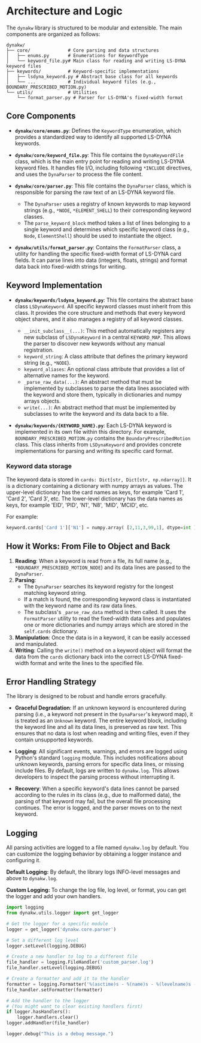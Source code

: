 # Architecture and Logic

The `dynakw` library is structured to be modular and extensible. The main components are organized as follows:

```
dynakw/
├── core/              # Core parsing and data structures
│   ├── enums.py       # Enumerations for KeywordType
│   └── keyword_file.py# Main class for reading and writing LS-DYNA keyword files
├── keywords/          # Keyword-specific implementations
│   ├── lsdyna_keyword.py # Abstract base class for all keywords
│   └── ...            # Individual keyword files (e.g., BOUNDARY_PRESCRIBED_MOTION.py)
└── utils/             # Utilities
    └── format_parser.py # Parser for LS-DYNA's fixed-width format
```

## Core Components

*   **`dynakw/core/enums.py`**: Defines the `KeywordType` enumeration, which provides a standardized way to identify all supported LS-DYNA keywords.

*   **`dynakw/core/keyword_file.py`**: This file contains the `DynaKeywordFile` class, which is the main entry point for reading and writing LS-DYNA keyword files. It handles file I/O, including following `*INCLUDE` directives, and uses the `DynaParser` to process the file content.

*   **`dynakw/core/parser.py`**: This file contains the `DynaParser` class, which is responsible for parsing the raw text of an LS-DYNA keyword file.
    *   The `DynaParser` uses a registry of known keywords to map keyword strings (e.g., `*NODE`, `*ELEMENT_SHELL`) to their corresponding keyword classes.
    *   The `parse_keyword_block` method takes a list of lines belonging to a single keyword and determines which specific keyword class (e.g., `Node`, `ElementShell`) should be used to instantiate the object.

*   **`dynakw/utils/format_parser.py`**: Contains the `FormatParser` class, a utility for handling the specific fixed-width format of LS-DYNA card fields. It can parse lines into data (integers, floats, strings) and format data back into fixed-width strings for writing.

## Keyword Implementation

*   **`dynakw/keywords/lsdyna_keyword.py`**: This file contains the abstract base class `LSDynaKeyword`. All specific keyword classes must inherit from this class. It provides the core structure and methods that every keyword object shares, and it also manages a registry of all keyword classes.
    *   `__init_subclass__(...)`: This method automatically registers any new subclass of `LSDynaKeyword` in a central `KEYWORD_MAP`. This allows the parser to discover new keywords without any manual registration.
    *   `keyword_string`: A class attribute that defines the primary keyword string (e.g., `*NODE`).
    *   `keyword_aliases`: An optional class attribute that provides a list of alternative names for the keyword.
    *   `_parse_raw_data(...)`: An abstract method that must be implemented by subclasses to parse the data lines associated with the keyword and store them, typically in dictionaries and numpy arrays objects.
    *   `write(...)`: An abstract method that must be implemented by subclasses to write the keyword and its data back to a file.

*   **`dynakw/keywords/{KEYWORD_NAME}.py`**: Each LS-DYNA keyword is implemented in its own file within this directory. For example, `BOUNDARY_PRESCRIBED_MOTION.py` contains the `BoundaryPrescribedMotion` class. This class inherits from `LSDynaKeyword` and provides concrete implementations for parsing and writing its specific card format.

### Keyword data storage

The keyword data is stored in `cards: Dict[str, Dict[str, np.ndarray]]`.
It is a dictionary containing a dictionary with numpy arrays as values.
The upper-level dictionary has the card names as keys, for example 'Card 1', 'Card 2', 'Card 3', etc.
The lower-level dictionary has the data names as keys, for example 'EID', 'PID', 'N1', 'N8', 'MID', 'MCID', etc.

For example:
```python
keyword.cards['Card 1']['N1'] = numpy.array( [2,11,3,99,1], dtype=int )
```

## How it Works: From File to Object and Back

1.  **Reading**: When a keyword is read from a file, its full name (e.g., `*BOUNDARY_PRESCRIBED_MOTION_NODE`) and its data lines are passed to the `DynaParser`.
2.  **Parsing**:
    *   The `DynaParser` searches its keyword registry for the longest matching keyword string.
    *   If a match is found, the corresponding keyword class is instantiated with the keyword name and its raw data lines.
    *   The subclass's `_parse_raw_data` method is then called. It uses the `FormatParser` utility to read the fixed-width data lines and populates one or more dictionaries and numpy arrays which are stored in the `self.cards` dictionary.
3.  **Manipulation**: Once the data is in a keyword, it can be easily accessed and manipulated.
4.  **Writing**: Calling the `write()` method on a keyword object will format the data from the `cards` dictionary back into the correct LS-DYNA fixed-width format and write the lines to the specified file.


## Error Handling Strategy

The library is designed to be robust and handle errors gracefully.

- **Graceful Degradation**: If an unknown keyword is encountered during parsing (i.e., a keyword not present in the `DynaParser`'s keyword map), it is treated as an `Unknown` keyword. The entire keyword block, including the keyword line and all its data lines, is preserved as raw text. This ensures that no data is lost when reading and writing files, even if they contain unsupported keywords.

- **Logging**: All significant events, warnings, and errors are logged using Python's standard `logging` module. This includes notifications about unknown keywords, parsing errors for specific data lines, or missing include files. By default, logs are written to `dynakw.log`. This allows developers to inspect the parsing process without interrupting it.

- **Recovery**: When a specific keyword's data lines cannot be parsed according to the rules in its class (e.g., due to malformed data), the parsing of that keyword may fail, but the overall file processing continues. The error is logged, and the parser moves on to the next keyword.

## Logging

All parsing activities are logged to a file named `dynakw.log` by default. You can customize the logging behavior by obtaining a logger instance and configuring it.

**Default Logging:**
By default, the library logs INFO-level messages and above to `dynakw.log`.

**Custom Logging:**
To change the log file, log level, or format, you can get the logger and add your own handlers.

```python
import logging
from dynakw.utils.logger import get_logger

# Get the logger for a specific module
logger = get_logger('dynakw.core.parser')

# Set a different log level
logger.setLevel(logging.DEBUG)

# Create a new handler to log to a different file
file_handler = logging.FileHandler('custom_parser.log')
file_handler.setLevel(logging.DEBUG)

# Create a formatter and add it to the handler
formatter = logging.Formatter('%(asctime)s - %(name)s - %(levelname)s - %(message)s')
file_handler.setFormatter(formatter)

# Add the handler to the logger
# (You might want to clear existing handlers first)
if logger.hasHandlers():
    logger.handlers.clear()
logger.addHandler(file_handler)

logger.debug("This is a debug message.")
```
